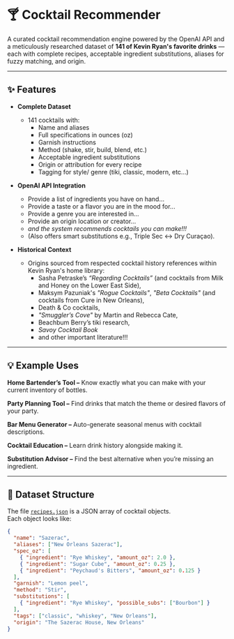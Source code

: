 # 🍸 Cocktail Recommender

A curated cocktail recommendation engine powered by the OpenAI API and a meticulously researched dataset of **141 of Kevin Ryan's favorite drinks** — each with complete recipes, acceptable ingredient substitutions, aliases for fuzzy matching, and origin.

---

## ✨ Features

- **Complete Dataset**  
  - 141 cocktails with:
    - Name and aliases
    - Full specifications in ounces (oz)
    - Garnish instructions
    - Method (shake, stir, build, blend, etc.)
    - Acceptable ingredient substitutions
    - Origin or attribution for every recipe
    - Tagging for style/ genre (tiki, classic, modern, etc...)

- **OpenAI API Integration**  
  - Provide a list of ingredients you have on hand... 
  - Provide a taste or a flavor you are in the mood for...
  - Provide a genre you are interested in...
  - Provide an origin location or creator...
  - *and the system recommends cocktails you can make!!!* 
  - (Also offers smart substitutions e.g., Triple Sec ↔ Dry Curaçao).

- **Historical Context**  
  - Origins sourced from respected cocktail history references within Kevin Ryan's home library:
    - Sasha Petraske’s *“Regarding Cocktails”* (and cocktails from Milk and Honey on the Lower East Side),
    - Maksym Pazuniak's *"Rogue Cocktails"*, *"Beta Cocktails"* (and cocktails from Cure in New Orleans),
    - Death & Co cocktails,
    - *"Smuggler’s Cove"* by Martin and Rebecca Cate,
    - Beachbum Berry’s tiki research,
    - *Savoy Cocktail Book*
    - and other important literature!!!

---

## 💡 Example Uses
**Home Bartender’s Tool –** Know exactly what you can make with your current inventory of bottles.

**Party Planning Tool –** Find drinks that match the theme or desired flavors of your party.

**Bar Menu Generator –** Auto-generate seasonal menus with cocktail descriptions.

**Cocktail Education –** Learn drink history alongside making it.

**Substitution Advisor –** Find the best alternative when you’re missing an ingredient.

---

## 📂 Dataset Structure

The file [`recipes.json`](recipes.json) is a JSON array of cocktail objects.  
Each object looks like:

```json
{
  "name": "Sazerac",
  "aliases": ["New Orleans Sazerac"],
  "spec_oz": [
    { "ingredient": "Rye Whiskey", "amount_oz": 2.0 },
    { "ingredient": "Sugar Cube", "amount_oz": 0.25 },
    { "ingredient": "Peychaud's Bitters", "amount_oz": 0.125 }
  ],
  "garnish": "Lemon peel",
  "method": "Stir",
  "substitutions": [
    { "ingredient": "Rye Whiskey", "possible_subs": ["Bourbon"] }
  ],
  "tags": ["classic", "whiskey", "New Orleans"],
  "origin": "The Sazerac House, New Orleans"
}

